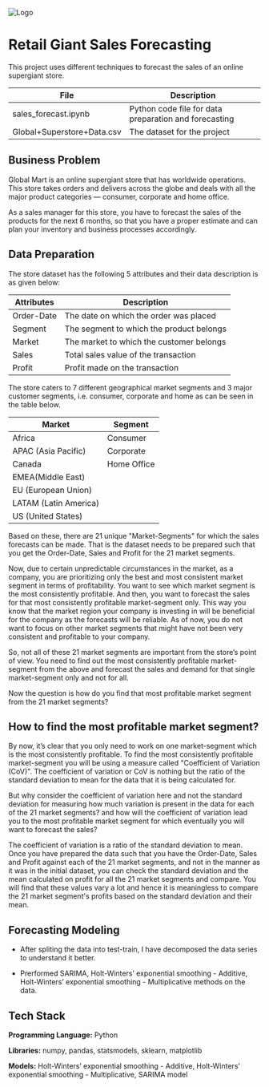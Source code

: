 ![Logo](https://www.crmsoftwareblog.com/wp-content/webp-express/webp-images/doc-root/wp-content/uploads/sales-forecast-webinar-image-1-625x417.jpeg.webp)

# Retail Giant Sales Forecasting

This project uses different techniques to forecast the sales of an online supergiant store.

File  | Description
------------- | -------------
sales_forecast.ipynb  | Python code file for data preparation and forecasting
Global+Superstore+Data.csv  | The dataset for the project



## Business Problem

Global Mart is an online supergiant store that has worldwide operations. This store takes orders and delivers across the globe and deals with all the major product categories — consumer, corporate and home office.

 

As a sales manager for this store, you have to forecast the sales of the products for the next 6 months, so that you have a proper estimate and can plan your inventory and business processes accordingly.
## Data Preparation

The store dataset has the following 5 attributes and their data description is as given below:

Attributes  | Description
------------- | -------------
Order-Date  | The date on which the order was placed
Segment  | The segment to which the product belongs
Market  | The market to which the customer belongs
Sales	| Total sales value of the transaction
Profit	| Profit made on the transaction


The store caters to 7 different geographical market segments and 3 major customer segments, i.e. consumer, corporate and home as can be seen in the table below.

Market  | Segment
------------- | -------------
Africa	| Consumer
APAC (Asia Pacific)	| Corporate
Canada|	Home Office
EMEA(Middle East)	|    
EU (European Union)	 |
LATAM (Latin America) |	 
US (United States)	|  

Based on these, there are 21 unique "Market-Segments" for which the sales forecasts can be made. That is the dataset needs to be prepared such that you get the Order-Date, Sales and Profit for the 21 market segments.

Now, due to certain unpredictable circumstances in the market, as a company, you are prioritizing only the best and most consistent market segment in terms of profitability. You want to see which market segment is the most consistently profitable. And then, you want to forecast the sales for that most consistently profitable market-segment only. This way you know that the market region your company is investing in will be beneficial for the company as the forecasts will be reliable. As of now, you do not want to focus on other market segments that might have not been very consistent and profitable to your company.

 

So, not all of these 21 market segments are important from the store’s point of view. You need to find out the most consistently profitable market-segment from the above and forecast the sales and demand for that single market-segment only and not for all.

 

Now the question is how do you find that most profitable market segment from the 21 market segments?
## How to find the most profitable market segment?

By now, it’s clear that you only need to work on one market-segment which is the most consistently profitable. To find the most consistently profitable market-segment you will be using a measure called "Coefficient of Variation (CoV)". The coefficient of variation or CoV is nothing but the ratio of the standard deviation to mean for the data that it is being calculated for.

 

But why consider the coefficient of variation here and not the standard deviation for measuring how much variation is present in the data for each of the 21 market segments? and how will the coefficient of variation lead you to the most profitable market segment for which eventually you will want to forecast the sales?

 

The coefficient of variation is a ratio of the standard deviation to mean. Once you have prepared the data such that you have the Order-Date, Sales and Profit against each of the 21 market segments, and not in the manner as it was in the initial dataset, you can check the standard deviation and the mean calculated on profit for all the 21 market segments and compare. You will find that these values vary a lot and hence it is meaningless to compare the 21 market segment's profits based on the standard deviation and their mean.
## Forecasting Modeling

* After spliting the data into test-train, I have decomposed the data series to understand it better. 

* Prerformed SARIMA, Holt-Winters’ exponential smoothing - Additive, Holt-Winters’ exponential smoothing - Multiplicative methods on the data.
## Tech Stack

**Programming Language:** Python 

**Libraries:** numpy, pandas, statsmodels, sklearn, matplotlib

**Models:** Holt-Winters’ exponential smoothing - Additive, Holt-Winters’ exponential smoothing - Multiplicative, SARIMA model

